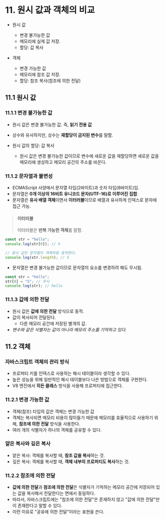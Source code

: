 # 11. 원시 값과 객체의 비교

- 원시 값

  - 변경 불가능한 값
  - 메모리에 실제 값 저장.
  - 할당: 값 복사

- 객체
  - 변경 가능한 값
  - 메모리에 참조 값 저장.
  - 할당: 참조 복사(참조에 의한 전달)

## 11.1 원시 값

### 11.1.1 변경 불가능한 값

- 원시 값은 변경 불가능한 값. 즉, **읽기 전용 값**
- 상수와 유사하지만, 상수는 **재할당이 금지된 변수**를 말함.

- 원시 값의 할당: 값 복사
  - 원시 값은 변경 불가능한 값이므로 변수에 새로운 값을 재할당하면 새로운 값을 메모리에 생성하고 메모리 공간의 주소를 바꾼다.

### 11.1.2 문자열과 불변성

- ECMAScript 사양에서 문자열 타입(2바이트)과 숫자 타입(8바이트)임.
- 문자열은 **0개 이상의 16비트 유니코드 문자(UTF-16)로 이루어진 집합**.
- 문자열은 **유사 배열 객체**이면서 **이터러블**이므로 배열과 유사하게 인덱스로 문자에 접근 가능.

> #### 이터러블
>
> 이터러블은 **반복 가능한 객체**를 말함.

```js
const str = "hello";
console.log(str[0]); // h

// 원시 값인 문자열이 객체처럼 동작한다.
console.log(str.length); // 5
```

- 문자열은 변경 불가능한 값이므로 문자열의 요소를 변경하려 해도 무시됨.

```js
const str = "hello";
str[0] = "S"; // 무시
console.log(str); // hello
```

### 11.1.3 값에 의한 전달

- 원시 값은 **값에 의한 전달** 방식으로 동작.
- 값이 복사되어 전달된다.
  - 다른 메모리 공간에 저장된 별개의 값.
- _변수와 같은 식별자는 값이 아니라 메모리 주소를 기억하고 있다._

## 11.2 객체

### 자바스크립트 객체의 관리 방식

- 프로퍼티 키를 인덱스로 사용하는 해시 테이블이라 생각할 수 있다.
- 높은 성능을 위해 일반적인 해시 테이블보다 나은 방법으로 객체를 구현한다.
- V8 엔진에서 **히든 클래스** 방식을 사용해 프로퍼티에 접근한다.

### 11.2.1 변경 가능한 값

- 객체(참조) 타입의 값은 객체는 변경 가능한 값
- 객체는 복사되면 메모리 비용이 많이들기 때문에 메모리를 효율적으로 사용하기 위해, **참조에 의한 전달** 방식을 사용한다.
- 여러 개의 식별자가 하나의 객체를 공유할 수 있다.

### 얕은 복사와 깊은 복사

- 얕은 복사: 객체를 복사할 때, **참조 값을 복사**하는 것.
- 깊은 복사: 객체를 복사할 때, **객체 내부의 프로퍼티도 복사**하는 것.

### 11.2.2 참조에 의한 전달

- **값에 의한 전달**과 **참조에 의한 전달**은 식별자가 기억하는 메모리 공간에 저장되어 있는 값을 복사해서 전달한다는 면에서 동일하다.
- 따라서, 자바스크립트에는 "참조에 의한 전달"은 존재하지 않고 "값에 의한 전달"만이 존재한다고 말할 수 있다.
- 이런 이유로 "공유에 의한 전달"이라는 표현을 쓴다.
